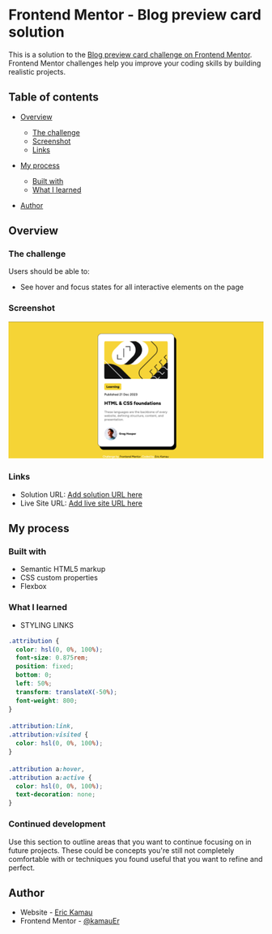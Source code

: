 # Frontend Mentor - Blog preview card solution

This is a solution to the [Blog preview card challenge on Frontend Mentor](https://www.frontendmentor.io/challenges/blog-preview-card-ckPaj01IcS). Frontend Mentor challenges help you improve your coding skills by building realistic projects.

## Table of contents

- [Overview](#overview)
  - [The challenge](#the-challenge)
  - [Screenshot](#screenshot)
  - [Links](#links)
- [My process](#my-process)

  - [Built with](#built-with)
  - [What I learned](#what-i-learned)

- [Author](#author)

## Overview

### The challenge

Users should be able to:

- See hover and focus states for all interactive elements on the page

### Screenshot

![](./assets/images/Screenshot.png)

### Links

- Solution URL: [Add solution URL here](https://your-solution-url.com)
- Live Site URL: [Add live site URL here](https://your-live-site-url.com)

## My process

### Built with

- Semantic HTML5 markup
- CSS custom properties
- Flexbox

### What I learned

- STYLING LINKS

```css
.attribution {
  color: hsl(0, 0%, 100%);
  font-size: 0.875rem;
  position: fixed;
  bottom: 0;
  left: 50%;
  transform: translateX(-50%);
  font-weight: 800;
}

.attribution:link,
.attribution:visited {
  color: hsl(0, 0%, 100%);
}

.attribution a:hover,
.attribution a:active {
  color: hsl(0, 0%, 100%);
  text-decoration: none;
}
```

### Continued development

Use this section to outline areas that you want to continue focusing on in future projects. These could be concepts you're still not completely comfortable with or techniques you found useful that you want to refine and perfect.

## Author

- Website - [Eric Kamau](https://github.com/kamauEr/)
- Frontend Mentor - [@kamauEr](https://www.frontendmentor.io/profile/kamauEr)
